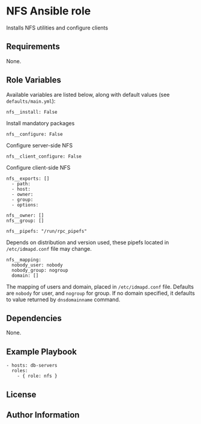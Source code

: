 NFS Ansible role
================

Installs NFS utilities and configure clients

## Requirements

None.

## Role Variables

Available variables are listed below, along with default values (see `defaults/main.yml`):

    nfs__install: False

Install mandatory packages

    nfs__configure: False

Configure server-side NFS

    nfs__client_configure: False

Configure client-side NFS

    nfs__exports: []
      - path: 
      - host: 
      - owner: 
      - group: 
      - options: 

    nfs__owner: []
    nfs__group: []

    nfs__pipefs: "/run/rpc_pipefs"

Depends on distribution and version used, these pipefs located in `/etc/idmapd.conf` file may change.

    nfs__mapping:
      nobody_user: nobody
      nobody_group: nogroup
      domain: []

The mapping of users and domain, placed in `/etc/idmapd.conf` file. Defaults are `nobody` for user, and `nogroup` for group. If no domain specified, it defaults to value returned by `dnsdomainname` command.

## Dependencies

None.

## Example Playbook

    - hosts: db-servers
      roles:
        - { role: nfs }

## License

## Author Information
